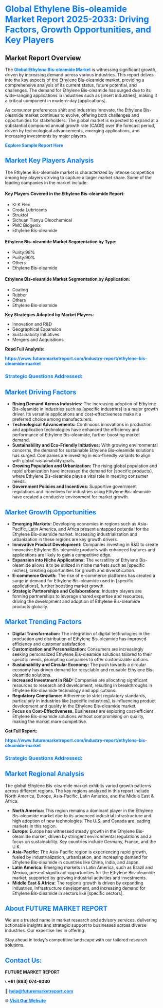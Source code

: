 <h1 style="color: #007BFF;">Global Ethylene Bis-oleamide Market Report 2025-2033: Driving Factors, Growth Opportunities, and Key Players</h1>

<section id="overview">
<h2>Market Report Overview</h2>
<p>The <a href="https://www.futuremarketreport.com/industry-report/ethylene-bis-oleamide-market" style="color: #007BFF; text-decoration: none;"><strong>Global Ethylene Bis-oleamide Market</strong></a> is witnessing significant growth, driven by increasing demand across various industries. This report delves into the key aspects of the Ethylene Bis-oleamide market, providing a comprehensive analysis of its current status, future potential, and challenges. The demand for Ethylene Bis-oleamide has surged due to its wide-ranging applications in industries such as [insert industries], making it a critical component in modern-day [applications].</p>
<p>As consumer preferences shift and industries innovate, the Ethylene Bis-oleamide market continues to evolve, offering both challenges and opportunities for stakeholders. The global market is expected to expand at a substantial compound annual growth rate (CAGR) over the forecast period, driven by technological advancements, emerging applications, and increasing investments by major players.</p>
</section>

<section id="overview">
<p><a href="https://www.futuremarketreport.com/request-sample/reportId=97228" style="color: #007BFF; text-decoration: none;"><strong>Explore Sample Report Here</strong></a></p>
</section>

<section id="key-players">
<h2 style="color: #007BFF;">Market Key Players Analysis</h2>
<p>The Ethylene Bis-oleamide market is characterized by intense competition among key players striving to capture a larger market share. Some of the leading companies in the market include:</p>
<h4>Key Players Covered in the Ethylene Bis-oleamide Report:</h4>
<ul><li>KLK Eleo</li><li>Croda Lubricants</li><li>Struktol</li><li>Sichuan Tianyu Oleochemical</li><li>PMC Biogenix</li><li>Ethylene Bis-oleamide</li></ul>
<h4>Ethylene Bis-oleamide Market Segmentation by Type:</h4>
<ul><li>Purity:98%</li><li>Purity:90%</li><li>Others</li><li>Ethylene Bis-oleamide</li></ul>

<h4>Ethylene Bis-oleamide Market Segmentation by Application:</h4>
<ul><li>Coating</li><li>Rubber</li><li>Others</li><li>Ethylene Bis-oleamide</li></ul>
<p><strong>Key Strategies Adopted by Market Players:</strong></p>
<ul>
<li>Innovation and R&D</li>
<li>Geographical Expansion</li>
<li>Sustainability Initiatives</li>
<li>Mergers and Acquisitions</li>
</ul>
</section>

<section>
<p><strong>Read Full Analysis: </strong></p><a href="https://www.futuremarketreport.com/industry-report/ethylene-bis-oleamide-market" style="color: #007BFF; text-decoration: none;"><strong>https://www.futuremarketreport.com/industry-report/ethylene-bis-oleamide-market</strong></a>
<h3 style="color: #007BFF;">Strategic Questions Addressed:</h3>
</section>

<section id="driving-factors">
<h2 style="color: #007BFF;">Market Driving Factors</h2>
<ul>
<li><strong>Rising Demand Across Industries:</strong> The increasing adoption of Ethylene Bis-oleamide in industries such as [specific industries] is a major growth driver. Its versatile applications and cost-effectiveness make it a preferred choice among manufacturers.</li>
<li><strong>Technological Advancements:</strong> Continuous innovations in production and application technologies have enhanced the efficiency and performance of Ethylene Bis-oleamide, further boosting market demand.</li>
<li><strong>Sustainability and Eco-Friendly Initiatives:</strong> With growing environmental concerns, the demand for sustainable Ethylene Bis-oleamide solutions has surged. Companies are investing in eco-friendly variants to align with global sustainability goals.</li>
<li><strong>Growing Population and Urbanization:</strong> The rising global population and rapid urbanization have increased the demand for [specific products], where Ethylene Bis-oleamide plays a vital role in meeting consumer needs.</li>
<li><strong>Government Policies and Incentives:</strong> Supportive government regulations and incentives for industries using Ethylene Bis-oleamide have created a conducive environment for market growth.</li>
</ul>
</section>

<section id="growth-opportunities">
<h2 style="color: #007BFF;">Market Growth Opportunities</h2>
<ul>
<li><strong>Emerging Markets:</strong> Developing economies in regions such as Asia-Pacific, Latin America, and Africa present untapped potential for the Ethylene Bis-oleamide market. Increasing industrialization and urbanization in these regions are key growth drivers.</li>
<li><strong>Innovative Product Development:</strong> Companies investing in R&D to create innovative Ethylene Bis-oleamide products with enhanced features and applications are likely to gain a competitive edge.</li>
<li><strong>Expansion into Niche Applications:</strong> The versatility of Ethylene Bis-oleamide allows it to be utilized in niche markets such as [specific niches], creating opportunities for growth and diversification.</li>
<li><strong>E-commerce Growth:</strong> The rise of e-commerce platforms has created a surge in demand for Ethylene Bis-oleamide used in [specific applications], further boosting market growth.</li>
<li><strong>Strategic Partnerships and Collaborations:</strong> Industry players are forming partnerships to leverage shared expertise and resources, driving the development and adoption of Ethylene Bis-oleamide products globally.</li>
</ul>
</section>

<section id="trending-factors">
<h2 style="color: #007BFF;">Market Trending Factors</h2>
<ul>
<li><strong>Digital Transformation:</strong> The integration of digital technologies in the production and distribution of Ethylene Bis-oleamide has improved efficiency and customer satisfaction.</li>
<li><strong>Customization and Personalization:</strong> Consumers are increasingly seeking personalized Ethylene Bis-oleamide solutions tailored to their specific needs, prompting companies to offer customizable options.</li>
<li><strong>Sustainability and Circular Economy:</strong> The push towards a circular economy has driven demand for recyclable and reusable Ethylene Bis-oleamide solutions.</li>
<li><strong>Increased Investment in R&D:</strong> Companies are allocating significant resources to research and development, resulting in breakthroughs in Ethylene Bis-oleamide technology and applications.</li>
<li><strong>Regulatory Compliance:</strong> Adherence to strict regulatory standards, particularly in industries like [specific industries], is influencing product development and quality in the Ethylene Bis-oleamide market.</li>
<li><strong>Focus on Cost-Effectiveness:</strong> Businesses are exploring cost-efficient Ethylene Bis-oleamide solutions without compromising on quality, making the market more competitive.</li>
</ul>
</section>

<section>
<p><strong>Get Full Report: </strong></p><a href="https://www.futuremarketreport.com/industry-report/ethylene-bis-oleamide-market" style="color: #007BFF; text-decoration: none;"><strong>https://www.futuremarketreport.com/industry-report/ethylene-bis-oleamide-market</strong></a>
<h3 style="color: #007BFF;">Strategic Questions Addressed:</h3>
</section>


<section id="regional-analysis">
<h2 style="color: #007BFF;">Market Regional Analysis</h2>
<p>The global Ethylene Bis-oleamide market exhibits varied growth patterns across different regions. The key regions analyzed in this report include North America, Europe, Asia-Pacific, Latin America, and the Middle East & Africa:</p>
<ul>
<li><strong>North America:</strong> This region remains a dominant player in the Ethylene Bis-oleamide market due to its advanced industrial infrastructure and high adoption of new technologies. The U.S. and Canada are leading markets in this region.</li>
<li><strong>Europe:</strong> Europe has witnessed steady growth in the Ethylene Bis-oleamide market, driven by stringent environmental regulations and a focus on sustainability. Key countries include Germany, France, and the U.K.</li>
<li><strong>Asia-Pacific:</strong> The Asia-Pacific region is experiencing rapid growth, fueled by industrialization, urbanization, and increasing demand for Ethylene Bis-oleamide in countries like China, India, and Japan.</li>
<li><strong>Latin America:</strong> Emerging markets in Latin America, such as Brazil and Mexico, present significant opportunities for the Ethylene Bis-oleamide market, supported by growing industrial activities and investments.</li>
<li><strong>Middle East & Africa:</strong> The region’s growth is driven by expanding industries, infrastructure development, and increasing demand for Ethylene Bis-oleamide in sectors like [specific sectors].</li>
</ul>
</section>

<footer>
<h2 style="color: #007BFF;">About FUTURE MARKET REPORT</h2>
<p>We are a trusted name in market research and advisory services, delivering actionable insights and strategic support to businesses across diverse industries. Our expertise lies in offering:</p>

<p>Stay ahead in today’s competitive landscape with our tailored research solutions.</p>

<h2 style="color: #007BFF;">Contact Us:</h2>
<p><strong>FUTURE MARKET REPORT</strong></p>
<p>📞 <strong>+91 (883) 074-8030</strong></p>
<p>📧 <strong><a href="mailto:help@futuremarketreport.com" style="color: #007BFF;">help@futuremarketreport.com</a></strong></p>
<p>🌐 <strong><a href="https://www.futuremarketreport.com/" style="color: #007BFF;">Visit Our Website</a></strong></p>
</footer>